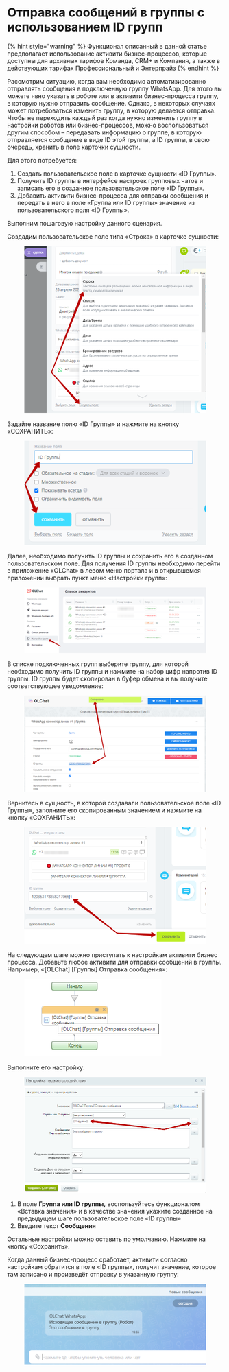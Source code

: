 # Отправка сообщений в группы с использованием ID групп

{% hint style="warning" %}
Функционал описанный в данной статье предполагает использование активити бизнес-процессов, которые доступны для архивных тарифов Команда, CRM+ и Компания, а также в действующих тарифах Профессиональный и Энтерпрайз
{% endhint %}

Рассмотрим ситуацию, когда вам необходимо автоматизированно отправлять сообщения в подключенную группу WhatsApp. Для этого вы можете явно указать в роботе или в активити бизнес-процесса группу, в которую нужно отправить сообщение. Однако, в некоторых случаях может потребоваться изменить группу, в которую делается отправка. Чтобы не переходить каждый раз когда нужно изменить группу в настройки роботов или бизнес-процессов, можно воспользоваться другим способом – передавать информацию о группе, в которую отправляется сообщение в виде ID этой группы, а ID группы, в свою очередь, хранить в поле карточки сущности.

Для этого потребуется:

1. Создать пользовательское поле в карточке сущности «ID Группы».
2. Получить ID группы в интерфейсе настроек групповых чатов и записать его в созданное пользовательское поле «ID Группы».
3. Добавить активити бизнес-процесса для отправки сообщения и передать в него в поле «Группа или ID группы» значение из пользовательского поля «ID Группы».

Выполним пошаговую настройку данного сценария.

Создадим пользовательское поле типа «Строка» в карточке сущности:

<figure><img src="../../.gitbook/assets/image.png" alt=""><figcaption></figcaption></figure>

Задайте название полю «ID Группы» и нажмите на кнопку «СОХРАНИТЬ»:

<figure><img src="../../.gitbook/assets/image (1).png" alt=""><figcaption></figcaption></figure>

Далее, необходимо получить ID группы и сохранить его в созданном пользовательском поле. Для получения ID группы необходимо перейти в приложение «OLChat» в левом меню портала и в открывшемся приложении выбрать пункт меню «Настройки групп»:

<figure><img src="../../.gitbook/assets/image (2).png" alt=""><figcaption></figcaption></figure>

В списке подключенных групп выберите группу, для которой необходимо получить ID группы и нажмите на набор цифр напротив ID группы. ID группы будет скопирован в буфер обмена и вы получите соответствующее уведомление:

<figure><img src="../../.gitbook/assets/image (3).png" alt=""><figcaption></figcaption></figure>

Вернитесь в сущность, в которой создавали пользовательское поле «ID Группы», заполните его скопированным значением и нажмите на кнопку «СОХРАНИТЬ»:

<figure><img src="../../.gitbook/assets/image (4).png" alt=""><figcaption></figcaption></figure>

На следующем шаге можно приступать к настройкам активити бизнес процесса. Добавьте любое активити для отправки сообщений в группы. Например, «\[OLChat] \[Группы] Отправка сообщения»:

<figure><img src="../../.gitbook/assets/image (5).png" alt=""><figcaption></figcaption></figure>

Выполните его настройку:

<figure><img src="../../.gitbook/assets/image (6).png" alt=""><figcaption></figcaption></figure>

1. В поле **Группа или ID группы,** воспользуйтесь функционалом «Вставка значения» и в качестве значения укажите созданное на предыдущем шаге пользовательское поле «ID группы»
2. Введите текст **Сообщения**

Остальные настройки можно оставить по умолчанию. Нажмите на кнопку «Сохранить».

Когда данный бизнес-процесс сработает, активити согласно настройкам обратится в поле «ID группы», получит значение, которое там записано и произведёт отправку в указанную группу:

<figure><img src="../../.gitbook/assets/image (7).png" alt=""><figcaption></figcaption></figure>
